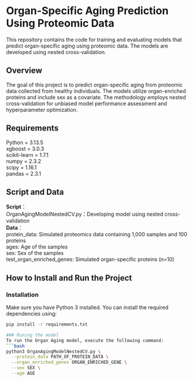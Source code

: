 # Organ-Specific Aging Prediction Using Proteomic Data
This repository contains the code for training and evaluating models that predict organ-specific aging using proteomic data. The models are developed using nested cross-validation.

## Overview
The goal of this project is to predict organ-specific aging from proteomic data collected from healthy individuals. The models utilize organ-enriched proteins and include sex as a covariate. The methodology employs nested cross-validation for unbiased model performance assessment and hyperparameter optimization.

## Requirements
Python = 3.13.5<br>
xgboost = 3.0.3<br>
scikit-learn = 1.7.1<br>
numpy  = 2.3.2<br>
scipy  =  1.16.1<br>
pandas  = 2.3.1<br>

## Script and Data
**Script**：<br>
OrganAgingModelNestedCV.py：Developing model using nested cross-validation<br>
**Data**：<br>
protein_data: Simulated proteomics data containing 1,000 samples and 100 proteins<br>
ages: Age of the samples<br>
sex: Sex of the samples<br>
test_organ_enriched_genes: Simulated organ-specific proteins (n=10)<br>

## How to Install and Run the Project

### Installation
Make sure you have Python 3 installed. You can install the required dependencies using:
```bash
pip install -r requirements.txt

### Runing the model
To run the Organ Aging model, execute the following command:
```bash
python3 OrganAgingModelNestedCV.py \
  --protein_data PATH_OF_PROTEIN_DATA \
  --organ_enriched_genes ORGAN_ENRICHED_GENE \
  --sex SEX \
  --age AGE
